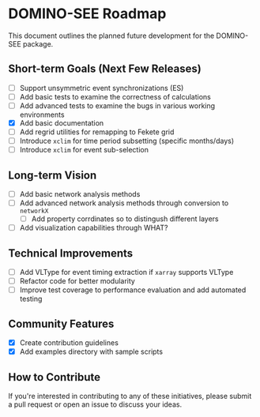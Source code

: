 # DOMINO-SEE Roadmap

This document outlines the planned future development for the DOMINO-SEE package.

## Short-term Goals (Next Few Releases)

- [ ] Support unsymmetric event synchronizations (ES)
- [ ] Add basic tests to examine the correctness of calculations
- [ ] Add advanced tests to examine the bugs in various working environments
- [x] Add basic documentation
- [ ] Add regrid utilities for remapping to Fekete grid
- [ ] Introduce `xclim` for time period subsetting (specific months/days)
- [ ] Introduce `xclim` for event sub-selection

## Long-term Vision

- [ ] Add basic network analysis methods
- [ ] Add advanced network analysis methods through conversion to `networkX`
  - [ ] Add property corrdinates so to distingush different layers
- [ ] Add visualization capabilities through WHAT?

## Technical Improvements

- [ ] Add VLType for event timing extraction if `xarray` supports VLType
- [ ] Refactor code for better modularity
- [ ] Improve test coverage to performance evaluation and add automated testing

## Community Features

- [x] Create contribution guidelines
- [x] Add examples directory with sample scripts

## How to Contribute

If you're interested in contributing to any of these initiatives, please submit a pull request or open an issue to discuss your ideas.
